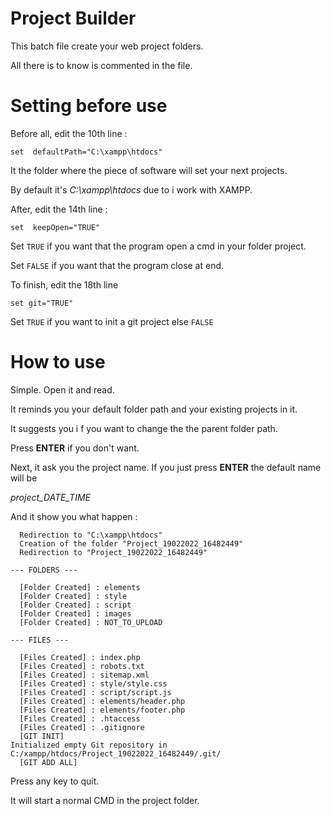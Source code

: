# Project Builder

This batch file create your web project folders.

All there is to know is commented in the file.

# Setting before use
Before all, edit the 10th line :
```
set  defaultPath="C:\xampp\htdocs"
```

It the folder where the piece of software will set your next projects.

By default it's *C:\xampp\htdocs* due to i work with XAMPP.



After, edit the 14th line :
```
set  keepOpen="TRUE"
```

Set `TRUE` if you want that the program open a cmd in your folder project.

Set `FALSE` if you want that the program close at end.

To finish, edit the 18th line
```
set git="TRUE"
```

Set `TRUE` if you want to init a git project else `FALSE`

# How to use
Simple. Open it and read.

It reminds you your default folder path and your existing projects in it.

It suggests you i f you want to change the the parent folder path.

Press **ENTER** if you don't want.

Next, it ask you the project name. If you just press **ENTER** the default name will be

*project_DATE_TIME*

And it show you what happen :
```
  Redirection to "C:\xampp\htdocs"
  Creation of the folder "Project_19022022_16482449"
  Redirection to "Project_19022022_16482449"

--- FOLDERS ---

  [Folder Created] : elements
  [Folder Created] : style   
  [Folder Created] : script       
  [Folder Created] : images       
  [Folder Created] : NOT_TO_UPLOAD

--- FILES ---

  [Files Created] : index.php
  [Files Created] : robots.txt 
  [Files Created] : sitemap.xml
  [Files Created] : style/style.css
  [Files Created] : script/script.js
  [Files Created] : elements/header.php
  [Files Created] : elements/footer.php
  [Files Created] : .htaccess
  [Files Created] : .gitignore
  [GIT INIT]
Initialized empty Git repository in C:/xampp/htdocs/Project_19022022_16482449/.git/
  [GIT ADD ALL]
```


Press any key to quit.

It will start a normal CMD in the project folder.
